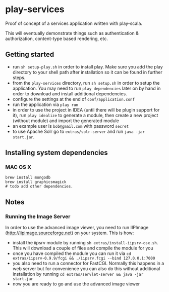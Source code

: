 # play-services

Proof of concept of a services application written with play-scala.

This will eventually demonstrate things such as authentication & authorization, content-type based rendering, etc.

## Getting started

- run `sh setup-play.sh` in order to install play. Make sure you add the play directory to your shell path after installation so it can be found in further steps.
- from the `play-services` directory, run `sh setup.sh` in order to setup the application. You may need to run `play dependencies` later on by hand in order to download and install additional dependencies.
- configure the settings at the end of `conf/application.conf`
- run the application via `play run`
- in order to use the project in IDEA (until there will be plugin support for it), run `play idealize` to generate a module, then create a new project (without module) and import the generated module
- an example user is `bob@gmail.com` with password `secret`
- to use Apache Solr go to `extras/solr-server` and run `java -jar start.jar`.


## Installing system dependencies

### MAC OS X

    brew install mongodb
    brew install graphicsmagick
    # todo add other dependencies.

## Notes

### Running the Image Server

In order to use the advanced image viewer, you need to run IIPImage (http://iipimage.sourceforge.net) on your system.
This is how:
- install the iipsrv module by running `sh extras/install-iipsrv-osx.sh`. This will download a couple of files and compile the module for you
- once you have compiled the module you can run it via `cd extras/iipsrv-0.9.9/fcgi && ./iipsrv.fcgi --bind 127.0.0.1:7000`
- you also need to run a connector for FastCGI. Normally this happens in a web server but for convenience you can also do this without additional
installation by running `cd extras/servlet-server && java -jar start.jar`
- now you are ready to go and use the advanced image viewer


